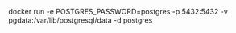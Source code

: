 docker run -e POSTGRES_PASSWORD=postgres -p 5432:5432 -v pgdata:/var/lib/postgresql/data -d postgres
